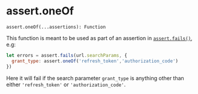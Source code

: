 # assert.oneOf

```
assert.oneOf(...assertions): Function
```

This function is meant to be used as part of an assertion in [`assert.fails()`](./fails.md), e.g:

```javascript
let errors = assert.fails(url.searchParams, {
  grant_type: assert.oneOf('refresh_token','authorization_code')
})
```

Here it will fail if the search parameter `grant_type` is anything other than either `'refresh_token'` or `'authorization_code'`.